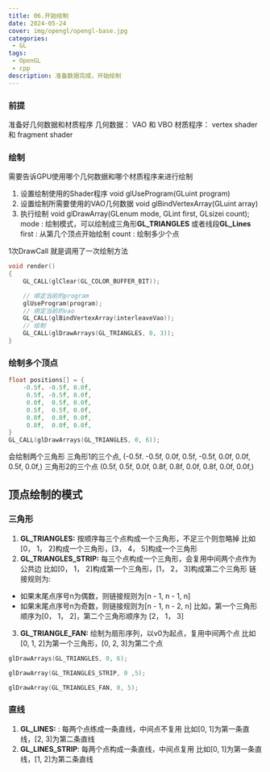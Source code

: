 ```yaml
---
title: 06.开始绘制
date: 2024-05-24
cover: img/opengl/opengl-base.jpg
categories:
 - GL
tags:
 - OpenGL
 - cpp
description: 准备数据完成，开始绘制
---
```


### 前提
准备好几何数据和材质程序
几何数据： VAO 和 VBO
材质程序： vertex shader 和 fragment shader

### 绘制
需要告诉GPU使用哪个几何数据和哪个材质程序来进行绘制
1. 设置绘制使用的Shader程序
void glUseProgram(GLuint program)
2. 设置绘制所需要使用的VAO几何数据
void glBindVertexArray(GLuint array)
3. 执行绘制
void glDrawArray(GLenum mode, GLint first, GLsizei count);
mode : 绘制模式，可以绘制成三角形**GL_TRIANGLES** 或者线段**GL_Lines** 
first : 从第几个顶点开始绘制
count : 绘制多少个点

1次DrawCall 就是调用了一次绘制方法
```cpp
void render()
{
	GL_CALL(glClear(GL_COLOR_BUFFER_BIT));

	// 绑定当前的program
	glUseProgram(program);
	// 绑定当前的vao
	GL_CALL(glBindVertexArray(interleaveVao));
	// 绘制
	GL_CALL(glDrawArrays(GL_TRIANGLES, 0, 3));
}

```

### 绘制多个顶点

```cpp
float positions[] = {
    -0.5f. -0.5f, 0.0f,
     0.5f, -0.5f, 0.0f,
     0.0f,  0.5f, 0.0f,
     0.5f,  0.5f, 0.0f,
     0.8f,  0.8f, 0.0f,
     0.8f,  0.0f, 0.0f,
}
GL_CALL(glDrawArrays(GL_TRIANGLES, 0, 6));
```
会绘制两个三角形
三角形1的三个点, (-0.5f. -0.5f, 0.0f,
     0.5f, -0.5f, 0.0f,
     0.0f,  0.5f, 0.0f,)
三角形2的三个点 (0.5f,  0.5f, 0.0f,
     0.8f,  0.8f, 0.0f,
     0.8f,  0.0f, 0.0f,)

## 顶点绘制的模式

### 三角形
1. **GL_TRIANGLES:** 按顺序每三个点构成一个三角形，不足三个则忽略掉
比如[0， 1， 2]构成一个三角形，[3， 4， 5]构成一个三角形
2. **GL_TRIANGLES_STRIP:** 每三个点构成一个三角形，会复用中间两个点作为公共边
比如[0， 1， 2]构成第一个三角形，[1， 2， 3]构成第二个三角形
链接规则为: 
- 如果末尾点序号n为偶数，则链接规则为[n - 1, n - 1, n]
- 如果末尾点序号n为奇数，则链接规则为[n - 1, n - 2, n]
比如，第一个三角形顺序为[0， 1， 2]，第二个三角形顺序为 [2， 1， 3]
3. **GL_TRIANGLE_FAN:** 绘制为扇形序列，以v0为起点，复用中间两个点
比如[0, 1, 2]为第一个三角形，[0, 2, 3]为第二个点

```cpp
glDrawArrays(GL_TRIANGLES, 0, 6);

glDrawArray(GL_TRIANGLES_STRIP, 0 ,5);

glDrawArray(GL_TRIANGLES_FAN, 0, 5);
```

### 直线
1. **GL_LINES:** : 每两个点练成一条直线，中间点不复用
比如[0, 1]为第一条直线，[2, 3]为第二条直线
2. **GL_LINES_STRIP**: 每两个点构成一条直线，中间点复用
比如[0, 1]为第一条直线，[1, 2]为第二条直线

